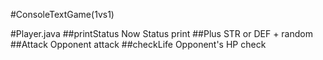 #ConsoleTextGame(1vs1)  

#Player.java
##printStatus
	Now Status print
##Plus
	STR or DEF + random
##Attack
	Opponent attack
##checkLife
	Opponent's HP check